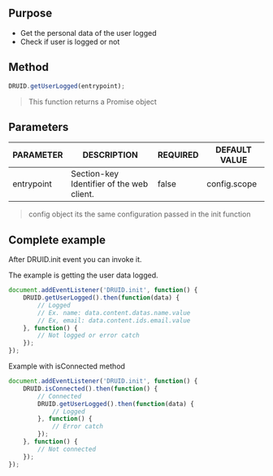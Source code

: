 ## Purpose
- Get the personal data of the user logged
- Check if user is logged or not

## Method

```javascript
DRUID.getUserLogged(entrypoint);
```
> This function returns a Promise object

## Parameters

| PARAMETER   | DESCRIPTION                               | REQUIRED | DEFAULT VALUE                 |
|-------------|-------------------------------------------|----------|-------------------------------|
| entrypoint  | Section-key Identifier of the web client. | false    | config.scope                  |

> config object its the same configuration passed in the init function

## Complete example

After DRUID.init event you can invoke it.

The example is getting the user data logged.

```javascript
document.addEventListener('DRUID.init', function() {
	DRUID.getUserLogged().then(function(data) {
		// Logged
		// Ex. name: data.content.datas.name.value
		// Ex, email: data.content.ids.email.value
	}, function() {
		// Not logged or error catch
	});
});
```

Example with isConnected method
```javascript
document.addEventListener('DRUID.init', function() {
	DRUID.isConnected().then(function() {
		// Connected
		DRUID.getUserLogged().then(function(data) {
			// Logged
		}, function() {
			// Error catch
		});
	}, function() {
		// Not connected
	});
});
```
